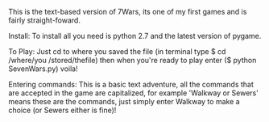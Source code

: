 This is the text-based version of 7Wars, its one of my first games and is
fairly straight-foward.

Install: To install all you need is python 2.7 and the latest version of
pygame.

To Play: Just cd to where you saved the file (in terminal type $ cd /where/you
/stored/thefile) then when you're ready to play enter ($ python SevenWars.py)
voila!

Entering commands: This is a basic text adventure, all the commands that are
accepted in the game are capitalized, for example 'Walkway or Sewers' means
these are the commands, just simply enter Walkway to make a choice (or Sewers
either is fine)!
